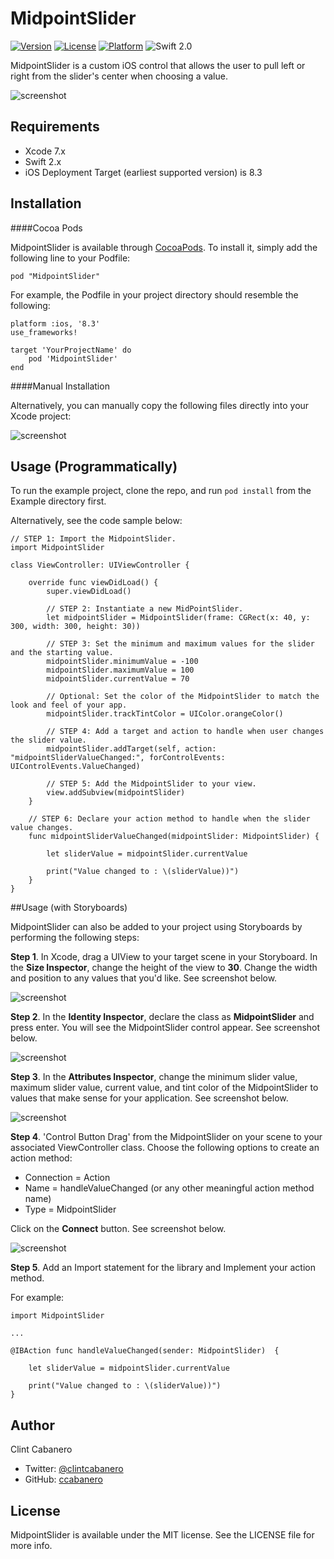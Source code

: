 # MidpointSlider

[![Version](https://img.shields.io/cocoapods/v/MidpointSlider.svg?style=flat)](http://cocoapods.org/pods/MidpointSlider)
[![License](https://img.shields.io/cocoapods/l/MidpointSlider.svg?style=flat)](http://cocoapods.org/pods/MidpointSlider)
[![Platform](https://img.shields.io/cocoapods/p/MidpointSlider.svg?style=flat)](http://cocoapods.org/pods/MidpointSlider)
![Swift 2.0](https://img.shields.io/badge/swift-2.0-orange.svg)

MidpointSlider is a custom iOS control that allows the user to pull left or right from the slider's center when choosing a value.

![screenshot](/imgs/MidpointSlider.gif)

## Requirements

* Xcode 7.x
* Swift 2.x
* iOS Deployment Target (earliest supported version) is 8.3

## Installation

####Cocoa Pods

MidpointSlider is available through [CocoaPods](http://cocoapods.org). To install
it, simply add the following line to your Podfile:

```
pod "MidpointSlider"
```

For example, the Podfile in your project directory should resemble the following:

````
platform :ios, '8.3'
use_frameworks!

target 'YourProjectName' do
    pod 'MidpointSlider'
end
````

####Manual Installation

Alternatively, you can manually copy the following files directly into your Xcode project:

![screenshot](/imgs/MidpointSlider_manualInstall.png)

## Usage (Programmatically)

To run the example project, clone the repo, and run `pod install` from the Example directory first.

Alternatively, see the code sample below:

````
// STEP 1: Import the MidpointSlider.
import MidpointSlider

class ViewController: UIViewController {

    override func viewDidLoad() {
        super.viewDidLoad()

        // STEP 2: Instantiate a new MidPointSlider.
        let midpointSlider = MidpointSlider(frame: CGRect(x: 40, y: 300, width: 300, height: 30))

        // STEP 3: Set the minimum and maximum values for the slider and the starting value.
        midpointSlider.minimumValue = -100
        midpointSlider.maximumValue = 100
        midpointSlider.currentValue = 70

        // Optional: Set the color of the MidpointSlider to match the look and feel of your app.
        midpointSlider.trackTintColor = UIColor.orangeColor()

        // STEP 4: Add a target and action to handle when user changes the slider value.
        midpointSlider.addTarget(self, action: "midpointSliderValueChanged:", forControlEvents: UIControlEvents.ValueChanged)

        // STEP 5: Add the MidpointSlider to your view.
        view.addSubview(midpointSlider)
    }

    // STEP 6: Declare your action method to handle when the slider value changes.
    func midpointSliderValueChanged(midpointSlider: MidpointSlider) {

        let sliderValue = midpointSlider.currentValue

        print("Value changed to : \(sliderValue))")
    }
}

````

##Usage (with Storyboards)

MidpointSlider can also be added to your project using Storyboards by performing the following steps:

__Step 1__. In Xcode, drag a UIView to your target scene in your Storyboard. In the __Size Inspector__, change the height of the view to __30__.  Change the width and position to any values that you'd like.  See screenshot below.

![screenshot](/imgs/xcode_screen1.png)

__Step 2__. In the __Identity Inspector__, declare the class as __MidpointSlider__ and press enter.  You will see the MidpointSlider control appear.  See screenshot below.

![screenshot](/imgs/xcode_screen2.png)

__Step 3__. In the __Attributes Inspector__, change the minimum slider value, maximum slider value, current value, and tint color of the MidpointSlider to values that make sense for your application.  See screenshot below.

![screenshot](/imgs/xcode_screen3.png)

__Step 4__. 'Control Button Drag' from the MidpointSlider on your scene to your associated ViewController class.  Choose the following options to create an action method:

* Connection = Action
* Name = handleValueChanged (or any other meaningful action method name)
* Type = MidpointSlider

Click on the __Connect__ button.  See screenshot below.

![screenshot](/imgs/xcode_screen4.png)

__Step 5__. Add an Import statement for the library and Implement your action method.  

For example:

````
import MidpointSlider

...

@IBAction func handleValueChanged(sender: MidpointSlider)  {

    let sliderValue = midpointSlider.currentValue

    print("Value changed to : \(sliderValue))")
}
````

## Author

Clint Cabanero
* Twitter: [@clintcabanero](http://twitter.com/clintcabanero) 
* GitHub: [ccabanero](http:///github.com/ccabanero)

## License

MidpointSlider is available under the MIT license. See the LICENSE file for more info.


